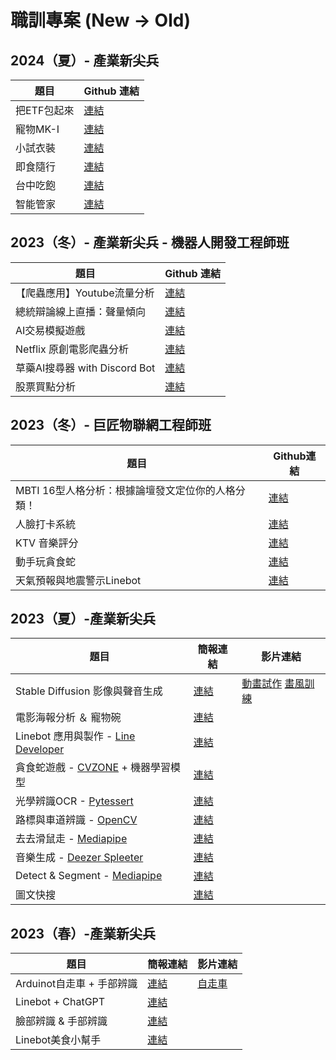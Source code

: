 # 職訓專案 (New -> Old)
## 2024（夏）- 產業新尖兵
|  題目  | Github 連結 |
|  ----  | ---- |
| 把ETF包起來 | [連結](https://github.com/Allen43171/2024_project)|
| 寵物MK-I | [連結](https://github.com/Kumo1e/hfu_project/tree/main)|
| 小試衣裝 |[連結](https://github.com/cj20200112/shirt)|
| 即食隨行 |[連結]()|
| 台中吃飽 |[連結]()|
| 智能管家 | [連結](https://github.com/OLDTHINKER1122/Smart_Garden)|


## 2023（冬）- 產業新尖兵 - 機器人開發工程師班
|  題目  | Github 連結 |
|  ----  | ---- |
|【爬蟲應用】Youtube流量分析 | [連結](https://github.com/Allen43171/2024_project)|
| 總統辯論線上直播：聲量傾向 | [連結](https://docs.google.com/presentation/d/1b1il1hdUq0v5nbCuG70v8733walsQ3Pa/edit?usp=drive_link&ouid=106659503145395898140&rtpof=true&sd=true)|
| AI交易模擬遊戲 |[連結](https://docs.google.com/presentation/d/1twJnzCXSIQNOGfAG4QY-aAE-L-SfiWZH/edit?usp=drive_link&ouid=106659503145395898140&rtpof=true&sd=true)|
| Netflix 原創電影爬蟲分析 |[連結](https://www.canva.com/design/DAF74lvxmPw/rPacBLo_5drpol_oOS68Aw/view?utm_content=DAF74lvxmPw&utm_campaign=designshare&utm_medium=link&utm_source=editor#2)|
| 草藥AI搜尋器 with Discord Bot |[連結](https://docs.google.com/presentation/d/1wqMNd7JYCBR_hf16VxPo7hRog-32tTS-/edit?usp=drive_link&ouid=106659503145395898140&rtpof=true&sd=true)|
| 股票買點分析 | [連結](https://docs.google.com/presentation/d/1bsbOKRPwjJg-vSwnbGRat_QUh4WB9Kk4/edit?usp=drive_link&ouid=106659503145395898140&rtpof=true&sd=true)|


## 2023（冬）- 巨匠物聯網工程師班
|  題目  | Github連結|
|  ----  | ---- |
| MBTI 16型人格分析：根據論壇發文定位你的人格分類！ | [連結](https://github.com/yunjiee/MBTI_project)|
| 人臉打卡系統| [連結](https://github.com/Hungtom831206/Face-Recognition)|
| KTV 音樂評分|[連結](https://github.com/bmcpanda/gjun_python_basic)|
| 動手玩貪食蛇|[連結](https://github.com/LonelyCaesar/Hand-tracking-mini-game)|
| 天氣預報與地震警示Linebot|[連結](https://github.com/LonelyCaesar/line-bot-weather-bot)|

## 2023（夏）-產業新尖兵
|  題目  | 簡報連結 | 影片連結|
|  ----  | ----  | ---- |
| Stable Diffusion 影像與聲音生成 | [連結](https://docs.google.com/presentation/d/1YSsyVjjnDJJjk7lLowWvT03_YIh4n3mP/edit?usp=drive_link&ouid=106659503145395898140&rtpof=true&sd=true) | [動畫試作](https://drive.google.com/file/d/1_OndJBwg47OaWXgPaJ9IPsK66X0umFHd/view?usp=sharing) [畫風訓練](https://drive.google.com/file/d/1TNTf2Em1--fVbychGpHV6YrEAe348NRi/view?usp=drive_link)|
| 電影海報分析 ＆ 寵物碗 | [連結](https://docs.google.com/presentation/d/165673ha-pQL8LxWCPgbhDGOMBBGyeuD3/edit?usp=drive_link&ouid=106659503145395898140&rtpof=true&sd=true) ||
| Linebot 應用與製作 - [Line Developer](https://developers.line.biz/zh-hant/services/bot-designer/) | [連結](https://docs.google.com/presentation/d/1rmIceg1aIRGQ_sgqkXANGdIZeSo8_5WP/edit?usp=drive_link&ouid=106659503145395898140&rtpof=true&sd=true) ||
| 貪食蛇遊戲 - [CVZONE](https://www.computervision.zone/) + 機器學習模型  | [連結](https://www.canva.com/design/DAFtiXBg_Rs/1-bmYPQW8L9EUnVC6qTGIQ/view?utm_content=DAFtiXBg_Rs&utm_campaign=designshare&utm_medium=link&utm_source=publishsharelink#2) ||
| 光學辨識OCR - [Pytessert](https://pypi.org/project/pytesseract/) | [連結](https://docs.google.com/presentation/d/1wiaVJg0IpUS5qss5Wi_-_CKCcDm3xBCq/edit?usp=drive_link&ouid=106659503145395898140&rtpof=true&sd=true) ||
| 路標與車道辨識 - [OpenCV](https://opencv.org/) | [連結](https://docs.google.com/presentation/d/1_5jtT6cI-JBBWfJ1CbC7_f9a9OF_-VKc/edit?usp=drive_link&ouid=106659503145395898140&rtpof=true&sd=true) ||
| 去去滑鼠走 - [Mediapipe](https://developers.google.com/mediapipe)  | [連結](https://docs.google.com/presentation/d/1BS9GbuQOyt_oyoCs2JzL55PLusBGOWU7/edit?usp=drive_link&ouid=106659503145395898140&rtpof=true&sd=true) ||
| 音樂生成 - [Deezer Spleeter](https://github.com/deezer/spleeter) | [連結](https://docs.google.com/presentation/d/1F8v0w8u4GCJDzeyMw-uqriz1_jckUfbR/edit?usp=drive_link&ouid=106659503145395898140&rtpof=true&sd=true) ||
| Detect & Segment - [Mediapipe](https://developers.google.com/mediapipe) | [連結](https://docs.google.com/presentation/d/1lDb6HL8rxX7o1h9x3zqzF5QC5P69dqX7/edit?usp=drive_link&ouid=106659503145395898140&rtpof=true&sd=true) ||
| 圖文快搜 | [連結](https://docs.google.com/presentation/d/1E2-RwoirUBvdFC2_RMCJAMsZd9_1YWhwOMFMQlqoBMM/edit?usp=drive_link) ||


## 2023（春）-產業新尖兵
|  題目  | 簡報連結 | 影片連結 |
|  ----  | ----  | ---- |
| Arduinot自走車 + 手部辨識  | [連結](https://docs.google.com/presentation/d/1nv2bYVgAy6D_JHndNl_RNbnsYNxrZ7uJ/edit?usp=drive_link&ouid=106659503145395898140&rtpof=true&sd=true) | [自走車](https://drive.google.com/file/d/1CSkDoVzliT0UhhHbPMmPLFT3nUtdBNy_/view?usp=sharing)|
| Linebot + ChatGPT  | [連結](https://docs.google.com/presentation/d/1QgIVdQNpVu1PYhntSEz3pmjesgvKkoWB/edit?usp=drive_link&ouid=106659503145395898140&rtpof=true&sd=true) ||
| 臉部辨識 & 手部辨識  | [連結](https://docs.google.com/presentation/d/1sNp5oo-yqM6FmQp_vxiQvzQ5og7Vm4Ba/edit?usp=drive_link&ouid=106659503145395898140&rtpof=true&sd=true) ||
| Linebot美食小幫手  | [連結](https://www.canva.com/design/DAFZtRjRIkc/FAFTUBbFl7aQUwThSsa5jw/view) ||

<!--
**ChungyiBossi/ChungyiBossi** is a ✨ _special_ ✨ repository because its `README.md` (this file) appears on your GitHub profile.

Here are some ideas to get you started:

- 🔭 I’m currently working on ...
- 🌱 I’m currently learning ...
- 👯 I’m looking to collaborate on ...
- 🤔 I’m looking for help with ...
- 💬 Ask me about ...
- 📫 How to reach me: ...
- 😄 Pronouns: ...
- ⚡ Fun fact: ...
-->
